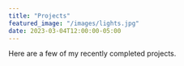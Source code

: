 ```yaml
---
title: "Projects"
featured_image: "/images/lights.jpg"
date: 2023-03-04T12:00:00-05:00
---
```

Here are a few of my recently completed projects. 
